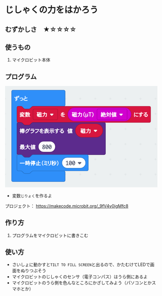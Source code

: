 # じしゃくの力をはかろう

## むずかしさ　★☆☆☆☆

## 使うもの
1. マイクロビット本体

## プログラム

![](./mag.png)

* 変数`じりょく`を作るよ

プロジェクト： https://makecode.microbit.org/_9fV4v0igMfc8

## 作り方

1. プログラムをマイクロビットに書きこむ

## 使い方

* さいしょに動かすと`TILT TO FILL SCREEN`と出るので、かたむけてLEDで画面をぬりつぶそう
* マイクロビットのじしゃくのセンサ（電子コンパス）はうら側にあるよ
* マイクロビットのうら側を色んなところにかざしてみよう（パソコンとかスマホとか）

